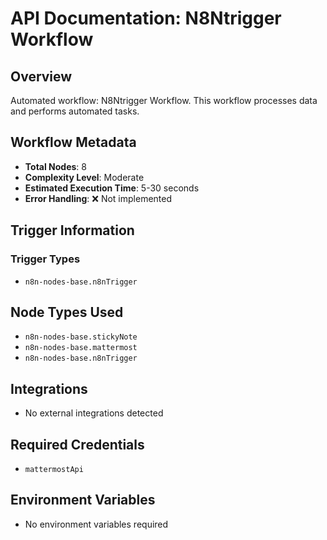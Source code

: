 # API Documentation: N8Ntrigger Workflow

## Overview
Automated workflow: N8Ntrigger Workflow. This workflow processes data and performs automated tasks.

## Workflow Metadata
- **Total Nodes**: 8
- **Complexity Level**: Moderate
- **Estimated Execution Time**: 5-30 seconds
- **Error Handling**: ❌ Not implemented

## Trigger Information
### Trigger Types
- `n8n-nodes-base.n8nTrigger`

## Node Types Used
- `n8n-nodes-base.stickyNote`
- `n8n-nodes-base.mattermost`
- `n8n-nodes-base.n8nTrigger`

## Integrations
- No external integrations detected

## Required Credentials
- `mattermostApi`

## Environment Variables
- No environment variables required
